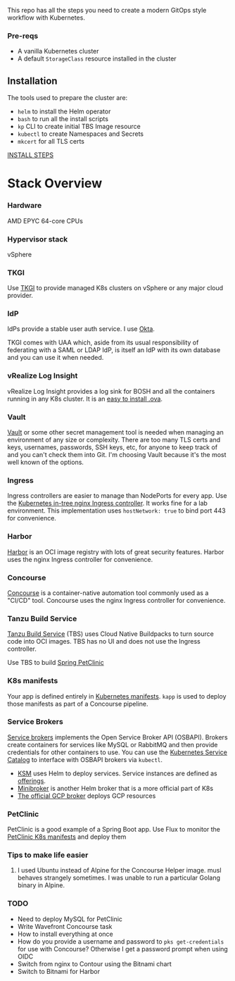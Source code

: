 This repo has all the steps you need to create a modern GitOps style workflow with Kubernetes.

### Pre-reqs
* A vanilla Kubernetes cluster
* A default `StorageClass` resource installed in the cluster

## Installation
The tools used to prepare the cluster are:
* `helm` to install the Helm operator
* `bash` to run all the install scripts
* `kp` CLI to create initial TBS Image resource
* `kubectl` to create Namespaces and Secrets
* `mkcert` for all TLS certs

[INSTALL STEPS](INSTALL.md)

# Stack Overview

### Hardware
AMD EPYC 64-core CPUs

### Hypervisor stack
vSphere

### TKGI
Use [TKGI](https://github.com/techgnosis/tkgi) to provide managed K8s clusters on vSphere or any major cloud provider.

### IdP
IdPs provide a stable user auth service. I use [Okta](https://www.okta.com).

TKGI comes with UAA which, aside from its usual responsibility of federating with a SAML or LDAP IdP, is itself an IdP with its own database and you can use it when needed.

### vRealize Log Insight
vRealize Log Insight provides a log sink for BOSH and all the containers running in any K8s cluster. It is an [easy to install .ova](https://docs.vmware.com/en/vRealize-Log-Insight/index.html).

### Vault
[Vault](https://github.com/techgnosis/vault) or some other secret management tool is needed when managing an environment of any size or complexity. There are too many TLS certs and keys, usernames, passwords, SSH keys, etc, for anyone to keep track of and you can't check them into Git. I'm choosing Vault because it's the most well known of the options.

### Ingress
Ingress controllers are easier to manage than NodePorts for every app. Use the [Kubernetes in-tree nginx Ingress controller](https://github.com/techgnosis/ingress). It works fine for a lab environment. This implementation uses `hostNetwork: true` to bind port 443 for convenience.

### Harbor
[Harbor](https://github.com/techgnosis/harbor2) is an OCI image registry with lots of great security features. Harbor uses the nginx Ingress controller for convenience.

### Concourse
[Concourse](https://github.com/techgnosis/concourse) is a container-native automation tool commonly used as a "CI/CD" tool. Concourse uses the nginx Ingress controller for convenience.

### Tanzu Build Service
[Tanzu Build Service](https://github.com/techgnosis/tanzu-build-service) (TBS) uses Cloud Native Buildpacks to turn source code into OCI images. TBS has no UI and does not use the Ingress controller.

Use TBS to build [Spring PetClinic](https://github.com/spring-projects/spring-petclinic)


### K8s manifests
Your app is defined entirely in [Kubernetes manifests](https://github.com/techgnosis/deploy-petclinic). `kapp` is used to deploy those manifests as part of a Concourse pipeline.


### Service Brokers
[Service brokers](https://github.com/techgnosis/service-brokers) implements the Open Service Broker API (OSBAPI). Brokers create containers for services like MySQL or RabbitMQ and then provide credentials for other containers to use. You can use the [Kubernetes Service Catalog](https://github.com/techgnosis/service-brokers/blob/master/install-service-catalog.sh) to interface with OSBAPI brokers via `kubectl`.

* [KSM](https://github.com/techgnosis/service-brokers/tree/master/ksm) uses Helm to deploy services. Service instances are defined as [offerings](https://github.com/techgnosis/offerings).
* [Minibroker](https://github.com/techgnosis/service-brokers/tree/master/minibroker) is another Helm broker that is a more official part of K8s
* [The official GCP broker](https://github.com/techgnosis/service-brokers/tree/master/gcp) deploys GCP resources



### PetClinic
PetClinic is a good example of a Spring Boot app. Use Flux to monitor the [PetClinic K8s manifests](https://github.com/techgnosis/petclinic) and deploy them

### Tips to make life easier
1. I used Ubuntu instead of Alpine for the Concourse Helper image. musl behaves strangely sometimes. I was unable to run a particular Golang binary in Alpine.


### TODO
* Need to deploy MySQL for PetClinic
* Write Wavefront Concourse task
* How to install everything at once
* How do you provide a username and password to `pks get-credentials` for use with Concourse? Otherwise I get a password prompt when using OIDC
* Switch from nginx to Contour using the Bitnami chart
* Switch to Bitnami for Harbor